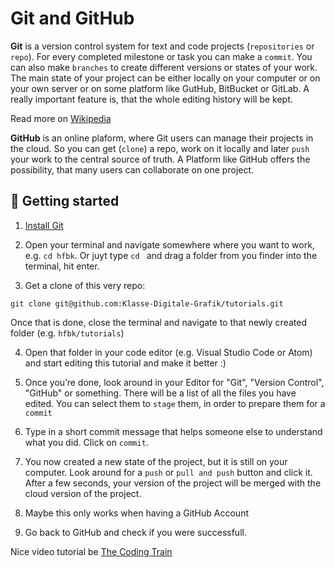 # Git and GitHub

**Git** is a version control system for text and code projects (`repositories` or `repo`). For every completed milestone or task you can make a `commit`. You can also make `branches` to create different versions or states of your work. The main state of your project can be either locally on your computer or on your own server or on some platform like GutHub, BitBucket or GitLab. A really important feature is, that the whole editing history will be kept.

Read more on [Wikipedia](https://de.wikipedia.org/wiki/Git)

**GitHub** is an online plaform, where Git users can manage their projects in the cloud. So you can get (`clone`) a repo, work on it locally and later `push` your work to the central source of truth.
A Platform like GitHub offers the possibility, that many users can collaborate on one project.

## 🎉 Getting started

1. [Install Git](https://git-scm.com/book/en/v2/Getting-Started-Installing-Git)

2. Open your terminal and navigate somewhere where you want to work, e.g. `cd hfbk`. Or juyt type `cd ` and drag a folder from you finder into the terminal, hit enter.

3. Get a clone of this very repo:
```
git clone git@github.com:Klasse-Digitale-Grafik/tutorials.git
```
Once that is done, close the terminal and navigate to that newly created folder (e.g. `hfbk/tutorials`)

4. Open that folder in your code editor (e.g. Visual Studio Code or Atom) and start editing this tutorial and make it better :)

5. Once you’re done, look around in your Editor for "Git", "Version Control", "GitHub" or something. There will be a list of all the files you have edited. You can select them to `stage` them, in order to prepare them for a `commit`

6. Type in a short commit message that helps someone else to understand what you did. Click on `commit`.

7. You now created a new state of the project, but it is still on your computer. Look around for a `push` or `pull and push` button and click it. After a few seconds, your version of the project will be merged with the cloud version of the project.

8. Maybe this only works when having a GitHub Account

9. Go back to GitHub and check if you were successfull.

Nice video tutorial be [The Coding Train](https://www.youtube.com/playlist?list=PLRqwX-V7Uu6ZF9C0YMKuns9sLDzK6zoiV)
